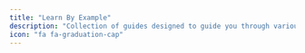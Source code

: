 ```yaml
---
title: "Learn By Example"
description: "Collection of guides designed to guide you through various processes."
icon: "fa fa-graduation-cap"
---
```

